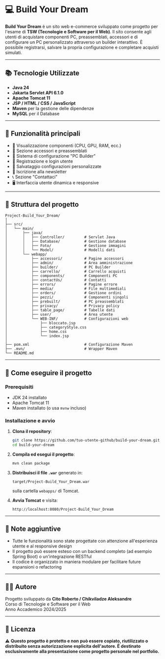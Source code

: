 # 💻 Build Your Dream

**Build Your Dream** è un sito web e-commerce sviluppato come progetto per l'esame di **TSW (Tecnologie e Software per il Web)**. Il sito consente agli utenti di acquistare componenti PC, preassemblati, accessori e di configurare un PC personalizzato attraverso un builder interattivo. È possibile registrarsi, salvare la propria configurazione e completare acquisti simulati.

---

## 📚 Tecnologie Utilizzate

- **Java 24**
- **Jakarta Servlet API 6.1.0**
- **Apache Tomcat 11**
- **JSP / HTML / CSS / JavaScript**
- **Maven** per la gestione delle dipendenze
- **MySQL** per il Database

---

## 🛒 Funzionalità principali

- 🧩 Visualizzazione componenti (CPU, GPU, RAM, ecc.)
- 🧰 Sezione accessori e preassemblati
- 🧠 Sistema di configurazione "PC Builder"
- 🔐 Registrazione e login utente
- 💾 Salvataggio configurazioni personalizzate
- 📩 Iscrizione alla newsletter
- 📞 Sezione "Contattaci"
- 🖥️ Interfaccia utente dinamica e responsive

---

## 📁 Struttura del progetto

```
Project-Build_Your_Dream/
│
├── src/
│   └── main/
│       ├── java/
│       │   ├── Controller/         # Servlet Java
│       │   ├── Database/           # Gestione database
│       │   ├── Foto/               # Gestione immagini
│       │   └── Model/              # Modelli dati
│       └── webapp/
│           ├── accessori/          # Pagine accessori
│           ├── admin/              # Area amministrazione
│           ├── builder/            # PC Builder
│           ├── carrello/           # Carrello acquisti
│           ├── components/         # Componenti PC
│           ├── contactUs/          # Contatti
│           ├── errors/             # Pagine errore
│           ├── media/              # File multimediali
│           ├── orders/             # Gestione ordini
│           ├── pezzi/              # Componenti singoli
│           ├── prebuilt/           # PC preassemblati
│           ├── privacy/            # Privacy policy
│           ├── table_page/         # Tabelle dati
│           ├── user/               # Area utente
│           └── WEB-INF/            # Configurazioni web
│               ├── bloccato.jsp
│               ├── categoryStyle.css
│               ├── home.css
│               └── index.jsp
│
├── pom.xml                         # Configurazione Maven
├── .mvn/                           # Wrapper Maven
└── README.md
```

---

## 🚀 Come eseguire il progetto

### Prerequisiti
- JDK 24 installato
- Apache Tomcat 11
- Maven installato (o usa `mvnw` incluso)

### Installazione e avvio

1. **Clona il repository**:
   ```bash
   git clone https://github.com/tuo-utente-github/build-your-dream.git
   cd build-your-dream
   ```

2. **Compila ed esegui il progetto**:
   ```bash
   mvn clean package
   ```

3. **Distribuisci il file `.war`** generato in:
   ```
   target/Project-Build_Your_Dream.war
   ```
   sulla cartella `webapps/` di Tomcat.

4. **Avvia Tomcat** e visita:
   ```
   http://localhost:8080/Project-Build_Your_Dream
   ```

---

## 📌 Note aggiuntive

- Tutte le funzionalità sono state progettate con attenzione all'esperienza utente e al responsive design
- Il progetto può essere esteso con un backend completo (ad esempio Spring Boot) o un'integrazione RESTful
- Il codice è organizzato in maniera modulare per facilitare future espansioni o refactoring

---

## 👨‍🎓 Autore

Progetto sviluppato da **Cito Roberto / Chikviladze Aleksandre**  
Corso di Tecnologie e Software per il Web  
Anno Accademico 2024/2025

---

## 📄 Licenza

⚠️ **Questo progetto è protetto e non può essere copiato, riutilizzato o distribuito senza autorizzazione esplicita dell'autore. È destinato esclusivamente alla presentazione come progetto personale nel portfolio.**